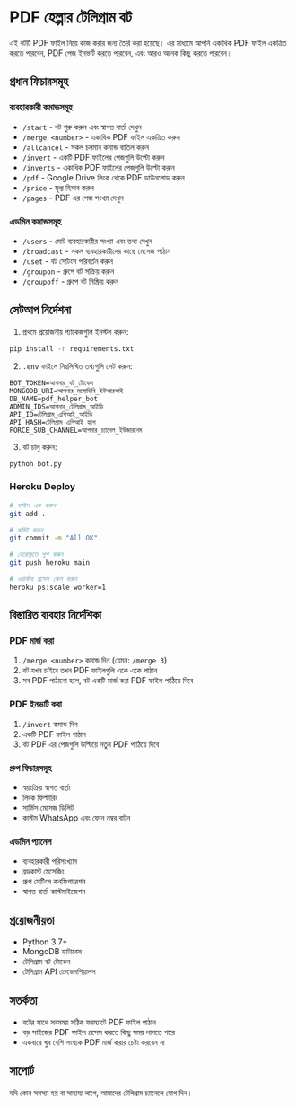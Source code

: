 # PDF হেল্পার টেলিগ্রাম বট

এই বটটি PDF ফাইল নিয়ে কাজ করার জন্য তৈরি করা হয়েছে। এর মাধ্যমে আপনি একাধিক PDF ফাইল একত্রিত করতে পারবেন, PDF পেজ ইনভার্ট করতে পারবেন, এবং আরও অনেক কিছু করতে পারবেন।

## প্রধান ফিচারসমূহ

### ব্যবহারকারী কমান্ডসমূহ
- `/start` - বট শুরু করুন এবং স্বাগত বার্তা দেখুন
- `/merge <number>` - একাধিক PDF ফাইল একত্রিত করুন
- `/allcancel` - সকল চলমান কমান্ড বাতিল করুন
- `/invert` - একটি PDF ফাইলের পেজগুলি উল্টো করুন
- `/inverts` - একাধিক PDF ফাইলের পেজগুলি উল্টো করুন
- `/pdf` - Google Drive লিংক থেকে PDF ডাউনলোড করুন
- `/price` - মূল্য হিসাব করুন
- `/pages` - PDF এর পেজ সংখ্যা দেখুন

### এডমিন কমান্ডসমূহ
- `/users` - মোট ব্যবহারকারীর সংখ্যা এবং তথ্য দেখুন
- `/broadcast` - সকল ব্যবহারকারীদের কাছে মেসেজ পাঠান
- `/uset` - বট সেটিংস পরিবর্তন করুন
- `/groupon` - গ্রুপে বট সক্রিয় করুন
- `/groupoff` - গ্রুপে বট নিষ্ক্রিয় করুন

## সেটআপ নির্দেশনা

1. প্রথমে প্রয়োজনীয় প্যাকেজগুলি ইনস্টল করুন:
```bash
pip install -r requirements.txt
```

2. `.env` ফাইলে নিম্নলিখিত তথ্যগুলি সেট করুন:
```env
BOT_TOKEN=আপনার_বট_টোকেন
MONGODB_URI=আপনার_মঙ্গোডিবি_ইউআরআই
DB_NAME=pdf_helper_bot
ADMIN_IDS=আপনার_টেলিগ্রাম_আইডি
API_ID=টেলিগ্রাম_এপিআই_আইডি
API_HASH=টেলিগ্রাম_এপিআই_হ্যাশ
FORCE_SUB_CHANNEL=আপনার_চ্যানেল_ইউজারনেম
```

3. বট চালু করুন:
```bash
python bot.py
```

### Heroku Deploy
```bash
# ফাইল এড করুন
git add .

# কমিট করুন
git commit -m "All OK"

# হেরোকুতে পুশ করুন
git push heroku main

# ওয়ার্কার প্রসেস স্কেল করুন
heroku ps:scale worker=1
```

## বিস্তারিত ব্যবহার নির্দেশিকা

### PDF মার্জ করা
1. `/merge <number>` কমান্ড দিন (যেমন: `/merge 3`)
2. বট যখন চাইবে তখন PDF ফাইলগুলি একে একে পাঠান
3. সব PDF পাঠানো হলে, বট একটি মার্জ করা PDF ফাইল পাঠিয়ে দিবে

### PDF ইনভার্ট করা
1. `/invert` কমান্ড দিন
2. একটি PDF ফাইল পাঠান
3. বট PDF এর পেজগুলি উল্টিয়ে নতুন PDF পাঠিয়ে দিবে

### গ্রুপ ফিচারসমূহ
- স্বয়ংক্রিয় স্বাগত বার্তা
- লিংক ফিল্টারিং
- সার্ভিস মেসেজ ডিলিট
- কাস্টম WhatsApp এবং ফোন নম্বর বাটন

### এডমিন প্যানেল
- ব্যবহারকারী পরিসংখ্যান
- ব্রডকাস্ট মেসেজিং
- গ্রুপ সেটিংস কনফিগারেশন
- স্বাগত বার্তা কাস্টমাইজেশন

## প্রয়োজনীয়তা

- Python 3.7+
- MongoDB ডাটাবেস
- টেলিগ্রাম বট টোকেন
- টেলিগ্রাম API ক্রেডেনশিয়ালস

## সতর্কতা
- বটের সাথে সবসময় সঠিক ফরম্যাটে PDF ফাইল পাঠান
- বড় সাইজের PDF ফাইল প্রসেস করতে কিছু সময় লাগতে পারে
- একবারে খুব বেশি সংখ্যক PDF মার্জ করার চেষ্টা করবেন না

## সাপোর্ট
যদি কোন সমস্যা হয় বা সাহায্য লাগে, আমাদের টেলিগ্রাম চ্যানেলে যোগ দিন। 
